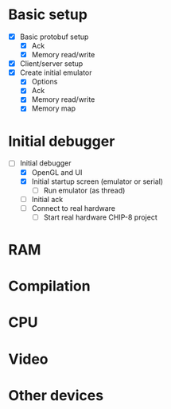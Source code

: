# Basic setup

- [x] Basic protobuf setup
  - [x] Ack
  - [x] Memory read/write
- [x] Client/server setup
- [x] Create initial emulator
  - [x] Options
  - [x] Ack
  - [x] Memory read/write
  - [x] Memory map

# Initial debugger

- [ ] Initial debugger
  - [x] OpenGL and UI
  - [x] Initial startup screen (emulator or serial)
    - [ ] Run emulator (as thread)
  - [ ] Initial ack
  - [ ] Connect to real hardware
    - [ ] Start real hardware CHIP-8 project

# RAM

# Compilation

# CPU

# Video

# Other devices